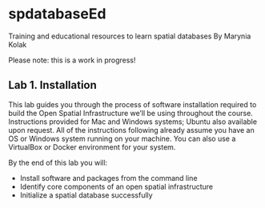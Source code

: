 # spdatabaseEd
Training and educational resources to learn spatial databases
By Marynia Kolak

Please note: this is a work in progress!

## Lab 1. Installation

[Lab 1. Spatial Infrastructure Initialization, Part 1]:https://docs.google.com/document/d/136TaoPacD7U9zN7inn2NDcyu5UZXey2tu3J_spaF_J4/edit?usp=sharing

This lab guides you through the process of software installation required to build the Open Spatial Infrastructure we’ll be using throughout the course. Instructions provided for Mac and Windows systems; Ubuntu also available upon request. All of the instructions following already assume you have an OS or Windows system running on your machine. You can also use a VirtualBox or Docker environment for your system. 

By the end of this lab you will:
- Install software and packages from the command line
- Identify core components of an open spatial infrastructure
- Initialize a spatial database successfully

